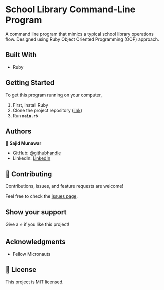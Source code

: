 # School Library Command-Line Program

A command line program that mimics a typical school library operations flow. 
Designed using Ruby Object Oriented Programming (OOP) approach.


## Built With

- Ruby


## Getting Started

To get this program running on your computer,

1. First, install Ruby
2. Clone the project repository ([link](.))
3. Run **`main.rb`**


## Authors

👤 **Sajid Munawar**

- GitHub: [@githubhandle](https://github.com/sajid-munawar)
- LinkedIn: [LinkedIn](https://linkedin.com/in/sajid-munawar)
 

## 🤝 Contributing

Contributions, issues, and feature requests are welcome!

Feel free to check the [issues page](https://github.com/sajid-munawar/OOP-school-library/issues).

## Show your support

Give a ⭐️ if you like this project!

## Acknowledgments

- Fellow Micronauts

## 📝 License

This project is MIT licensed.